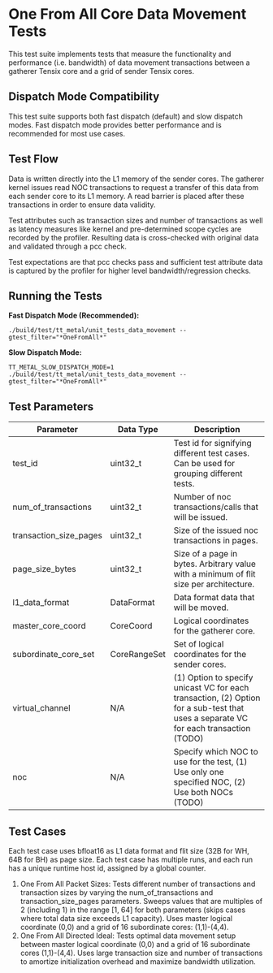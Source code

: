 # One From All Core Data Movement Tests

This test suite implements tests that measure the functionality and performance (i.e. bandwidth) of data movement transactions between a gatherer Tensix core and a grid of sender Tensix cores.

## Dispatch Mode Compatibility
This test suite supports both fast dispatch (default) and slow dispatch modes. Fast dispatch mode provides better performance and is recommended for most use cases.

## Test Flow
Data is written directly into the L1 memory of the sender cores. The gatherer kernel issues read NOC transactions to request a transfer of this data from each sender core to its L1 memory. A read barrier is placed after these transactions in order to ensure data validity.

Test attributes such as transaction sizes and number of transactions as well as latency measures like kernel and pre-determined scope cycles are recorded by the profiler. Resulting data is cross-checked with original data and validated through a pcc check.

Test expectations are that pcc checks pass and sufficient test attribute data is captured by the profiler for higher level bandwidth/regression checks.

## Running the Tests
**Fast Dispatch Mode (Recommended):**
```
./build/test/tt_metal/unit_tests_data_movement --gtest_filter="*OneFromAll*"
```

**Slow Dispatch Mode:**
```
TT_METAL_SLOW_DISPATCH_MODE=1 ./build/test/tt_metal/unit_tests_data_movement --gtest_filter="*OneFromAll*"
```

## Test Parameters
| Parameter              | Data Type    | Description |
| ---------------------- | ------------ | ----------- |
| test_id                | uint32_t     | Test id for signifying different test cases. Can be used for grouping different tests. |
| num_of_transactions    | uint32_t     | Number of noc transactions/calls that will be issued. |
| transaction_size_pages | uint32_t     | Size of the issued noc transactions in pages. |
| page_size_bytes        | uint32_t     | Size of a page in bytes. Arbitrary value with a minimum of flit size per architecture. |
| l1_data_format         | DataFormat   | Data format data that will be moved. |
| master_core_coord      | CoreCoord    | Logical coordinates for the gatherer core. |
| subordinate_core_set   | CoreRangeSet | Set of logical coordinates for the sender cores. |
| virtual_channel        | N/A          | (1) Option to specify unicast VC for each transaction, (2) Option for a sub-test that uses a separate VC for each transaction (TODO)|
| noc                    | N/A          | Specify which NOC to use for the test, (1) Use only one specified NOC, (2) Use both NOCs (TODO)|

## Test Cases
Each test case uses bfloat16 as L1 data format and flit size (32B for WH, 64B for BH) as page size.
Each test case has multiple runs, and each run has a unique runtime host id, assigned by a global counter.

1. One From All Packet Sizes: Tests different number of transactions and transaction sizes by varying the num_of_transactions and transaction_size_pages parameters. Sweeps values that are multiples of 2 (including 1) in the range [1, 64] for both parameters (skips cases where total data size exceeds L1 capacity). Uses master logical coordinate (0,0) and a grid of 16 subordinate cores: (1,1)-(4,4).
2. One From All Directed Ideal: Tests optimal data movement setup between master logical coordinate (0,0) and a grid of 16 subordinate cores (1,1)-(4,4). Uses large transaction size and number of transactions to amortize initialization overhead and maximize bandwidth utilization.
